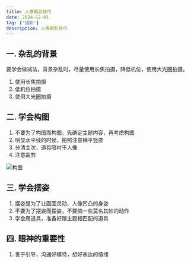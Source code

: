 ```yaml
---
title: 人像摄影技巧
date: 2024-12-01
tag: ['摄影']
description: 人像摄影技巧
---
```


## 一. 杂乱的背景

要学会做减法，背景杂乱时，尽量使用长焦拍摄，降低机位，使用大光圈拍摄。

1. 使用长焦拍摄
2. 低机位拍摄
3. 使用大光圈拍摄

## 二. 学会构图

1. 不要为了构图而构图，先确定主题内容，再考虑构图
2. 明显水平线的时候，拍照注意横平竖直
3. 分清主次，道具陪衬于人像
4. 注意裁剪

![构图](/imgs/裁剪.png)

## 三. 学会摆姿

1. 摆姿是为了让画面灵动、人像凹凸的身姿
2. 不要为了摆姿而摆姿，不要搞一些莫名其妙的动作
3. 学会用道具，准备好跟主题相匹配的道具

## 四. 眼神的重要性

1. 善于引导，沟通好模特，想好表达的情绪
